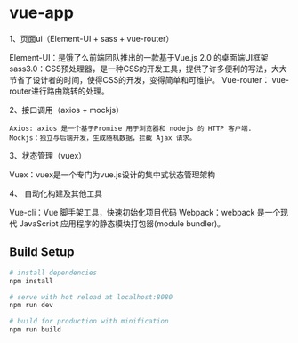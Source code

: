 # vue-app

1、页面ui（Element-UI + sass + vue-router）

  Element-UI：是饿了么前端团队推出的一款基于Vue.js 2.0 的桌面端UI框架
  sass3.0：CSS预处理器，是一种CSS的开发工具，提供了许多便利的写法，大大节省了设计者的时间，使得CSS的开发，变得简单和可维护。
  Vue-router： vue-router进行路由跳转的处理。


2、接口调用（axios + mockjs）

	Axios: axios 是一个基于Promise 用于浏览器和 nodejs 的 HTTP 客户端.
	Mockjs：独立与后端开发，生成随机数据，拦截 Ajax 请求。


3、状态管理（vuex）

  Vuex：vuex是一个专门为vue.js设计的集中式状态管理架构


4、	自动化构建及其他工具

  Vue-cli：Vue 脚手架工具，快速初始化项目代码
  Webpack：webpack 是一个现代 JavaScript 应用程序的静态模块打包器(module bundler)。

## Build Setup

``` bash
# install dependencies
npm install

# serve with hot reload at localhost:8080
npm run dev

# build for production with minification
npm run build
